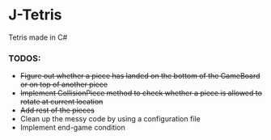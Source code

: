 # J-Tetris
Tetris made in C#

### TODOS:
* ~~Figure out whether a piece has landed on the bottom of the GameBoard or on top of another piece~~
* ~~Implement CollisionPiece method to check whether a piece is allowed to rotate at current location~~
* ~~Add rest of the pieces~~
* Clean up the messy code by using a configuration file
* Implement end-game condition

